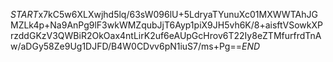 $START$x7kC5w6XLXwjhd5lq/63sW096lU+5LdryaTYunuXc01MXWWTAhJGMZLk4p+Na9AnPg9lF3wkWMZqubJjT6Ayp1piX9JH5vh6K/8+aisftVSowkXPrzddGKzV3QWBiR2OkOax4ntLirK2uf6eAUpGcHrov6T22Iy8eZTMfurfrdTnAw/aDGy58Ze9Ug1DJFD/B4W0CDvv6pN1iuS7/ms+Pg==$END$